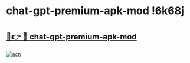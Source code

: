 # chat-gpt-premium-apk-mod !6k68j

# <h2><a href="https://q2qclh.esa.edu.pl?title=chat-gpt-premium-apk-mod&ref=6k68j">🔗👉 🔴 chat-gpt-premium-apk-mod</a></h2>

[![acn](https://github.com/user-attachments/assets/0f9c940e-d8b0-45ae-aac7-cd30a18b3e1c)](https://q2qclh.esa.edu.pl?title=chat-gpt-premium-apk-mod&ref=6k68j)

